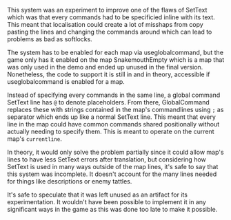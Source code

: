 This system was an experiment to improve one of the flaws of SetText which was that every commands had to be specificied inline with its text. This meant that localisation could create a lot of misshaps from copy pasting the lines and changing the commands around which can lead to problems as bad as softlocks.

The system has to be enabled for each map via useglobalcommand, but the game only has it enabled on the map SnakemouthEmpty which is a map that was only used in the demo and ended up unused in the final version. Nonetheless, the code to support it is still in and in theory, accessible if useglobalcommand is enabled for a map.

Instead of specifying every commands in the same line, a global command SetText line has `@` to denote placeholders. From there, GlobalCommand replaces these with strings contained in the map's commandlines using `;` as separator which ends up like a normal SetText line. This meant that every line in the map could have common commands shared positionally without actually needing to specify them. This is meant to operate on the current map's `currentline`.

In theory, it would only solve the problem partially since it could allow map's lines to have less SetText errors after translation, but considering how SetText is used in many ways outside of the map lines, it's safe to say that this system was incomplete. It doesn't account for the many lines needed for things like descriptions or enemy tattles.

It's safe to speculate that it was left unused as an artifact for its experimentation. It wouldn't have been possible to implement it in any significant ways in the game as this was done too late to make it possible.
